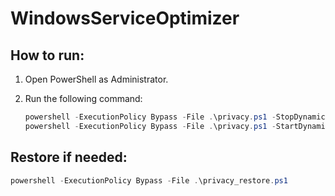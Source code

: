 # WindowsServiceOptimizer

## How to run:

1. Open PowerShell as Administrator.
2. Run the following command:

   ```powershell
   powershell -ExecutionPolicy Bypass -File .\privacy.ps1 -StopDynamicServices
   powershell -ExecutionPolicy Bypass -File .\privacy.ps1 -StartDynamicServices
   ```

## Restore if needed:

   ```powershell
   powershell -ExecutionPolicy Bypass -File .\privacy_restore.ps1
   ```
